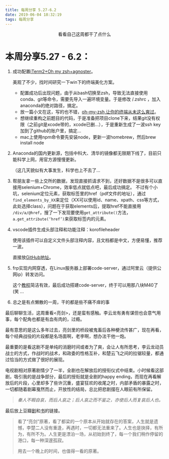 ```yaml
---
title: 每周分享 5.27-6.2
date: 2019-06-04 18:32:19
tags: 每周分享 
---
```


<center> 看看自己这周都干了点什么 </center>

<!-- more -->

#   本周分享5.27 - 6.2：

1. 成功配置[iTerm2+Oh my zsh+agnoster](https://www.cnblogs.com/xishuai/p/mac-iterm2.html)。

   美观了不少，找时间研究一下win下的终端美化方案。

   

   - 配置成功后出现问题，由于从bash切换至zsh，导致无法直接使用conda、git等命令，需要先导入一遍环境变量。于是修改 /.zshrc ，加入anaconda的绝对路径，搞定。
   - 放一篇小文在这，写的也不错，[oh-my-zsh,让你的终端从未这么爽过](https://cloud.tencent.com/developer/article/1152727)。
   - 想继续重构之前题目的代码，于是准备把项目clone下来，结果git没有权限（之前git是xcode带的，xcode已删...），于是重新生成了一波ssh key加到了github的账户里，搞定...
   - mac上使用npm命令要先安装node，更新一波homebrew，然后brew install node

2. Anaconda的国内更新源，包括中科大、清华的镜像都无限期下线了，目前只能科学上网，用官方源慢慢更新。

   （这几天貌似有大事发生，科学也上不去了...

3. 帮朋友拿一些上交所的数据，发现直接抓请求不到，还好数据不是很多可以直接用selenium+Chrome，效率低点就低点吧，最后成功搞定。
   不过有个小坑，selenium定位元素，获取标签里的href（pdf文件的地址），通过`find_elements_by_XX`来定位（XX可以使用id、name、xpath、css等方式，此处选择class），问题在于获取elements后，提取href不能直接用 `/div/a/@href`，搜了一下发现要使用`get_attribute()`方法，`a.get_attribute(‘href’)`来获取标签内的元素。

4. vscode插件生成头部注释和功能注释：korofileheader

   使用该插件可以自定义文件头部注释内容，且文档都是中文，方便易懂，推荐一波。

   直接放[GitHub地址](https://github.com/OBKoro1/koro1FileHeader)。

5. frp实现内网穿透，在Linux服务器上部署code-server，通过阿里云（提供公网ip）转发访问。  

   这个[教程](https://blog.csdn.net/u012198893/article/details/82348605)简洁有效，最后成功搭建code-server，终于可以用那八块M40了(笑 ...

6. 总之是有点懒散的一周，干的都是些不痛不痒的事



最后聊聊生活，这周重看<亮剑>，还是蛮有感触。李云龙有勇有谋但也会意气用事，每个配角也都是有血有肉的，过瘾。

最有意思的是这么多年过去，亮剑里的桥段被鬼畜后各种梗流传甚广，现在再看，每个经典战役的片段都是名场面啊，老李啊，想办法干他一炮。

最重要的是看这剧不是单纯的消磨时间或者为了爽，会让人有所思考，李云龙动员战士的方式，作战时的战术，和政委的性格互补，和楚云飞之间的拉锯较量，都通过恰当的方式做了很好的展现。

电视剧相对原著剧情少了一半，全剧也在解放后的授衔仪式中结束。小时候看这部剧，吸引我的是战争部分，最后的授衔就是全剧的happy ending，而现在再看解放后的片段，心里却多了些许沉重，盛宴狂欢的收尾之时，内部矛盾的暴露之时，一切都随着剧幕戛然而止，开放性的结局，总比把悲剧摆在人眼前有所保留。

> *秦人不暇自哀，而后人哀之；后人哀之而不鉴之，亦使后人而复哀后人也。*

最后放上豆瓣[剧](https://movie.douban.com/subject/2254648/)和[书](https://book.douban.com/subject/1088022/)的链接。

> 看了“亮剑”原著，看了都梁的一个原本从开始就存在的答案，人生就是遗憾，李楚二人没有重逢，再遇时，一切都无法重来了。人生也是抉择，有所为，有所不为。人生更是漂泊一场，从初始到终了，每一个我们稍作停留的港口，每一种深邃孤寂。
>
> 用去一个晚上的时间，也值得一看的原著。

